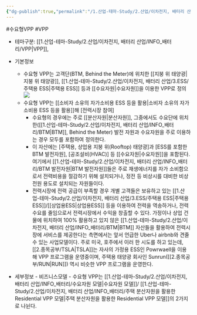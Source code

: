 ```yaml
---
{"dg-publish":true,"permalink":"/1.산업-테마-Study/2.산업/이차전지, 배터리 산업/INFO_배터리/수요형 VPP/","created":"2024-11-20T21:02:27.691+09:00","updated":"2025-06-26T16:51:08.983+09:00"}
---
```


#수요형VPP #VPP

- 테마구분: [[1.산업-테마-Study/2.산업/이차전지, 배터리 산업/INFO_배터리/VPP\|VPP]], 


- 기본정보
	- 수요형 VPP는 고객단(BTM, Behind the Meter)에 위치한 [[지붕 위 태양광\|지붕 위 태양광]], [[1.산업-테마-Study/2.산업/이차전지, 배터리 산업/3.ESS/주택용 ESS\|주택용 ESS]] 등과 [[수요자원\|수요자원]]을 이용한 VPP로 정의![](https://i.imgur.com/FzQXrha.png)
	- 수요형 VPP는 [[소비자 소유의 자가소비용 ESS 등을 활용\|소비자 소유의 자가소비용 ESS 등을 활용]]해 [전력시장 참여]
		- 수요형의 경우에는 주로 [[분산자원\|분산자원]], 그중에서도 수요단에 위치한([[1.산업-테마-Study/2.산업/이차전지, 배터리 산업/INFO_배터리/BTM\|BTM]], Behind the Meter) 발전 자원과 수요자원을 주로 이용하는 경우 모두를 포함하여 정의한다. 
		- 이 자산에는 [주택용, 상업용 지붕 위(Rooftop) 태양광]과 [ESS를 포함한 BTM 발전자원], [공조설비(HVAC)] 등 [[수요자원\|수요자원]]을 포함된다. 여기에서 [[1.산업-테마-Study/2.산업/이차전지, 배터리 산업/INFO_배터리/BTM 발전자원\|BTM 발전자원]]들은 주로 재생에너지를 자가 소비함으로서 전력비용을 절감하기 위해 설치되거나, 정전 등 비상시를 대비한 비상전원 용도로 설치되는 자원들이다. 
		- 전력시장에 전력 공급이 부족할 경우 개별 고객들은 보유하고 있는 [[1.산업-테마-Study/2.산업/이차전지, 배터리 산업/3.ESS/주택용 ESS\|주택용 ESS]]/[[상업용ESS\|상업용ESS]] 등을 이용하여 전력을 역송하거나, 전력수요를 줄임으로서 전력시장에서 수익을 창출할 수 있다. 가정이나 상업 건물에 위치하여 100% 활용하고 있지 않은 [[1.산업-테마-Study/2.산업/이차전지, 배터리 산업/INFO_배터리/BTM\|BTM]] 자산들을 활용하여 전력시장에 서비스를 제공한다는 측면에서는 앞서 언급한 Uber나 airbnb와 견줄 수 있는 사업모델이다. 주로 미국, 호주에서 이러 한 시도를 하고 있는데, [[2.종목공부/TSLA\|TSLA]]는 자사의 가정용 ESS인 Powrwaell을 이용해 VPP 프로그램을 운영중이며, 주택용 태양광 회사인 Sunrun([[2.종목공부/RUN\|RUN]]) 역시 비슷한 VPP 프로그램을 운영한다.


- 세부정보
		- 비즈니스모델
				- 수요형 VPP는 [[1.산업-테마-Study/2.산업/이차전지, 배터리 산업/INFO_배터리/수요자원 모델\|수요자원 모델]]/ [[1.산업-테마-Study/2.산업/이차전지, 배터리 산업/INFO_배터리/주택 분산자원을 활용한 Residential VPP 모델\|주택 분산자원을 활용한 Residential VPP 모델]]의 2가지로 나뉜다. 


